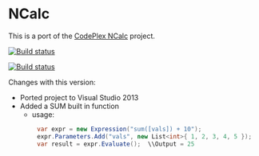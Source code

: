 # NCalc
This is a port of the [CodePlex NCalc](http://ncalc.codeplex.com/) project.

[![Build status](https://ci.appveyor.com/api/projects/status/pm4q0tai6178brsw?svg=true)](https://ci.appveyor.com/project/DavidHoerster/ncalc)

[![Build status](https://ci.appveyor.com/api/projects/status/pm4q0tai6178brsw/branch/master?svg=true)](https://ci.appveyor.com/project/DavidHoerster/ncalc/branch/master)


Changes with this version:

 - Ported project to Visual Studio 2013
 - Added a SUM built in function
   - usage: 
```C#
        var expr = new Expression("sum([vals]) + 10");
        expr.Parameters.Add("vals", new List<int>{ 1, 2, 3, 4, 5 });
        var result = expr.Evaluate();  \\Output = 25
```
